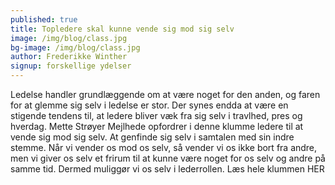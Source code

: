 ```yaml
---
published: true
title: Topledere skal kunne vende sig mod sig selv
image: /img/blog/class.jpg
bg-image: /img/blog/class.jpg
author: Frederikke Winther
signup: forskellige ydelser
---
```


Ledelse handler grundlæggende om at være noget for den anden, og faren for at glemme sig selv i ledelse er stor. Der synes endda at være en stigende tendens til, at ledere bliver væk fra sig selv i travlhed, pres og hverdag. Mette Strøyer Mejlhede opfordrer i denne klumme ledere til at vende sig mod sig selv. At genfinde sig selv i samtalen med sin indre stemme. Når vi vender os mod os selv, så vender vi os ikke bort fra andre, men vi giver os selv et frirum til at kunne være noget for os selv og andre på samme tid. Dermed muliggør vi os selv i lederrollen. Læs hele klummen HER